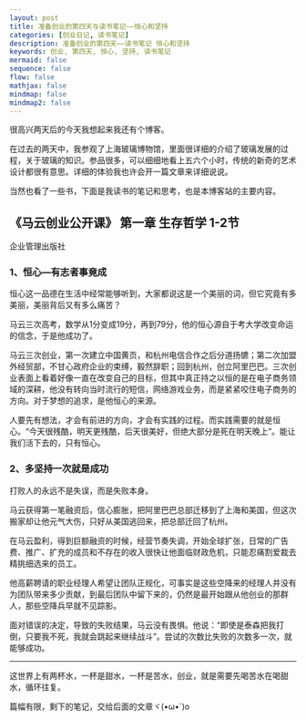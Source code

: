 ```yaml
---
layout: post
title: 准备创业的第四天与读书笔记——恒心和坚持
categories: [创业日记, 读书笔记]
description: 准备创业的第四天——读书笔记 恒心和坚持
keywords: 创业, 第四天, 恒心, 坚持, 读书笔记
mermaid: false
sequence: false
flow: false
mathjax: false
mindmap: false
mindmap2: false
---
```


很高兴两天后的今天我想起来我还有个博客。

在过去的两天中，我参观了上海玻璃博物馆，里面很详细的介绍了玻璃发展的过程，关于玻璃的知识。参品很多，可以细细地看上五六个小时，传统的新奇的艺术设计都很有意思。详细的体验我也许会开一篇文章来详细说说。

当然也看了一些书，下面是我读书的笔记和思考，也是本博客站的主要内容。

## 《马云创业公开课》 第一章 生存哲学 1-2节

企业管理出版社

### 1、恒心—有志者事竟成

恒心这一品德在生活中经常能够听到，大家都说这是一个美丽的词，但它究竟有多美丽，美丽背后又有多么痛苦？

马云三次高考，数学从1分变成19分，再到79分，他的恒心源自于考大学改变命运的信念，于是他成功了。

马云三次创业，第一次建立中国黄页，和杭州电信合作之后分道扬镳；第二次加盟外经贸部，不甘心政府企业的束缚，毅然辞职；回到杭州，创立阿里巴巴。三次创业表面上看着好像一直在改变自己的目标，但其中真正持之以恒的是在电子商务领域的深耕，他没有转向当时流行的短信，网络游戏业务，而是紧紧咬住电子商务的方向。对于梦想的追求，是他恒心的来源。

人要先有想法，才会有前进的方向，才会有实践的过程。而实践需要的就是恒心。“今天很残酷，明天更残酷，后天很美好，但绝大部分是死在明天晚上”。能让我们活下去的，只有恒心。

### 2、多坚持一次就是成功

打败人的永远不是失误，而是失败本身。

马云获得第一笔融资后，信心膨胀，把阿里巴巴总部迁移到了上海和美国，但这次搬家却让他元气大伤，只好从美国逃回来，把总部迁回了杭州。

在马云盈利，得到巨额融资的时候，经营节奏失调，开始全球扩张，日常的广告费、推广、扩充的成员和不存在的收入很快让他面临财政危机，只能忍痛割爱裁去精挑细选来的员工。

他高薪聘请的职业经理人希望让团队正规化，可事实是这些空降来的经理人并没有为团队带来多少贡献，到最后团队中留下来的，仍然是最开始跟从他创业的那群人，那些空降兵早就不见踪影。

面对错误的决定，导致的失败结果，马云没有畏惧。他说：“即使是泰森把我打倒，只要我不死，我就会跳起来继续战斗”。尝试的次数比失败的次数多一次，就能够成功。

---

这世界上有两杯水，一杯是甜水，一杯是苦水，创业，就是需要先喝苦水在喝甜水，循环往复。

篇幅有限，剩下的笔记，交给后面的文章ヾ(•ω•`)o

